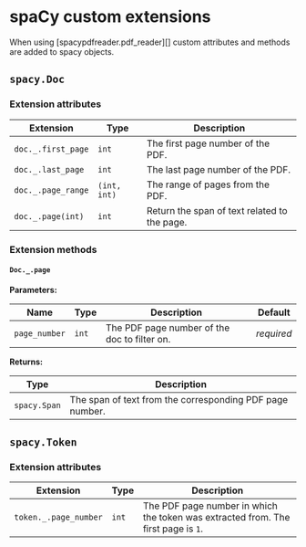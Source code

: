 # spaCy custom extensions

When using [spacypdfreader.pdf_reader][] custom attributes and methods are added to spacy objects.

## `spacy.Doc` 

### Extension attributes

| Extension   | Type   | Description   |
| ------ | ------ | ------ |
| `doc._.first_page` | `int` | The first page number of the PDF. |
| `doc._.last_page` | `int` | The last page number of the PDF. |
| `doc._.page_range` | `(int, int)` | The range of pages from the PDF. |
| `doc._.page(int)` | `int` | Return the span of text related to the page. |

### Extension methods

#### `Doc._.page`

**Parameters:**

| Name          | Type  | Description                                  | Default    |
| ------------- | ----- | -------------------------------------------- | ---------- |
| `page_number` | `int` | The PDF page number of the doc to filter on. | *required* |

**Returns:**

| Type         | Description                                              |
| ------------ | -------------------------------------------------------- |
| `spacy.Span` | The span of text from the corresponding PDF page number. |

## `spacy.Token`

### Extension attributes

| Extension   | Type   | Description   |
| ------ | ------ | ------ |
| `token._.page_number` |  `int`      | The PDF page number in which the token was extracted from. The first page is `1`.      |